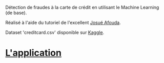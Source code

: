 Détection de fraudes à la carte de crédit en utilisant le Machine Learning (de base).

Réalisé à l'aide du tutoriel de l'excellent [Josué Afouda](https://github.com/JosueAfouda).

Dataset 'creditcard.csv' disponible sur [Kaggle](https://www.kaggle.com/datasets/jacklizhi/creditcard).

# [L'application](https://annadar-streamlitdtection-de-fraudesdtection-de-fraudes-9a6269.streamlit.app/)
